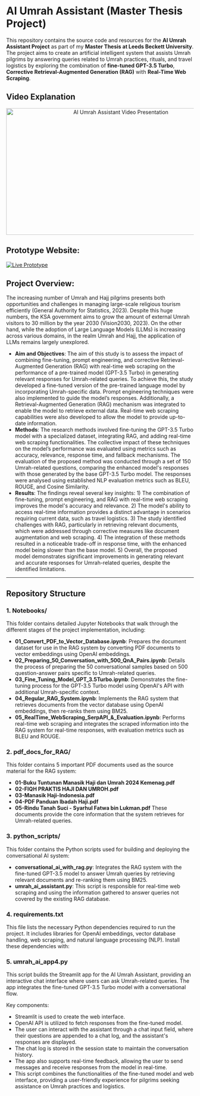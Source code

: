 # AI Umrah Assistant (Master Thesis Project)

This repository contains the source code and resources for the **AI Umrah Assistant Project** as part of my **Master Thesis at Leeds Beckett University**. 
The project aims to create an artificial intelligent system that assists Umrah pilgrims by answering queries related to Umrah practices, rituals, and travel logistics by exploring the combination of **fine-tuned GPT-3.5 Turbo**, **Corrective Retrieval-Augmented Generation (RAG)** with **Real-Time Web Scraping**.

## Video Explanation

<p align="center">
  <a href="https://www.youtube.com/watch?v=qHnCL9GvJug" target="_blank">
    <img src="https://img.youtube.com/vi/qHnCL9GvJug/0.jpg" alt="AI Umrah Assistant Video Presentation" width="600" height="340" />
  </a>
</p>

## Prototype Website:
[![Live Prototype](https://img.shields.io/badge/Prototype-Link-green)](https://umrahaiapp4py-fkjkrj4h6kvangrj7zfiqe.streamlit.app/)

## Project Overview:
The increasing number of Umrah and Hajj pilgrims presents both opportunities and challenges in managing large-scale religious tourism efficiently (General Authority for Statistics, 2023). Despite this huge numbers, the KSA government aims to grow the amount of external Umrah visitors to 30 million by the year 2030 (Vision2030, 2023). On the other hand, while the adoption of Large Language Models (LLMs) is increasing across various domains, in the realm Umrah and Hajj, the application of LLMs remains largely unexplored. 
- **Aim and Objectives**: The aim of this study is to assess the impact of combining fine-tuning, prompt engineering, and corrective Retrieval-Augmented Generation (RAG) with real-time web scraping on the performance of a pre-trained model (GPT-3.5 Turbo) in generating relevant responses for Umrah-related queries. To achieve this, the study developed a fine-tuned version of the pre-trained language model by incorporating Umrah-specific data. Prompt engineering techniques were also implemented to guide the model’s responses. Additionally, a Retrieval-Augmented Generation (RAG) mechanism was integrated to enable the model to retrieve external data. Real-time web scraping capabilities were also developed to allow the model to provide up-to-date information. 
- **Methods**: The research methods involved fine-tuning the GPT-3.5 Turbo model with a specialized dataset, integrating RAG, and adding real-time web scraping functionalities. The collective impact of these techniques on the model’s performance was evaluated using metrics such as accuracy, relevance, response time, and fallback mechanisms. The evaluation of the proposed method was conducted through a set of 150 Umrah-related questions, comparing the enhanced model's responses with those generated by the base GPT-3.5 Turbo model. The responses were analysed using established NLP evaluation metrics such as BLEU, ROUGE, and Cosine Similarity. 
- **Results**: The findings reveal several key insights: 1) The combination of fine-tuning, prompt engineering, and RAG with real-time web scraping improves the model's accuracy and relevance. 2) The model's ability to access real-time information provides a distinct advantage in scenarios requiring current data, such as travel logistics. 3) The study identified challenges with RAG, particularly in retrieving relevant documents, which were addressed through corrective measures like document augmentation and web scraping. 4) The integration of these methods resulted in a noticeable trade-off in response time, with the enhanced model being slower than the base model. 5) Overall, the proposed model demonstrates significant improvements in generating relevant and accurate responses for Umrah-related queries, despite the identified limitations.

---

## Repository Structure

### 1. **Notebooks/**
This folder contains detailed Jupyter Notebooks that walk through the different stages of the project implementation, including:
- **01_Convert_PDF_to_Vector_Database.ipynb**: Prepares the document dataset for use in the RAG system by converting PDF documents to vector embeddings using OpenAI embeddings.
- **02_Preparing_50_Conversation_with_500_QnA_Pairs.ipynb**: Details the process of preparing the 50 conversational samples based on 500 question-answer pairs specific to Umrah-related queries.
- **03_Fine_Tuning_Model_GPT_3.5Turbo.ipynb**: Demonstrates the fine-tuning process for the GPT-3.5 Turbo model using OpenAI's API with additional Umrah-specific context.
- **04_Regular_RAG_System.ipynb**: Implements the RAG system that retrieves documents from the vector database using OpenAI embeddings, then re-ranks them using BM25.
- **05_RealTime_WebScraping_SerpAPI_&_Evaluation.ipynb**: Performs real-time web scraping and integrates the scraped information into the RAG system for real-time responses, with evaluation metrics such as BLEU and ROUGE.

### 2. **pdf_docs_for_RAG/**
This folder contains 5 important PDF documents used as the source material for the RAG system:
- **01-Buku Tuntunan Manasik Haji dan Umrah 2024 Kemenag.pdf**
- **02-FIQH PRAKTIS HAJI DAN UMROH.pdf**
- **03-Manasik Haji-Indonesia.pdf**
- **04-PDF Panduan Ibadah Haji.pdf**
- **05-Rindu Tanah Suci - Syarhul Fatwa bin Lukman.pdf**
These documents provide the core information that the system retrieves for Umrah-related queries.

### 3. **python_scripts/**
This folder contains the Python scripts used for building and deploying the conversational AI system:
- **conversational_ai_with_rag.py**: Integrates the RAG system with the fine-tuned GPT-3.5 model to answer Umrah queries by retrieving relevant documents and re-ranking them using BM25.
- **umrah_ai_assistant.py**: This script is responsible for real-time web scraping and using the information gathered to answer queries not covered by the existing RAG database.

### 4. **requirements.txt**
This file lists the necessary Python dependencies required to run the project. It includes libraries for OpenAI embeddings, vector database handling, web scraping, and natural language processing (NLP). Install these dependencies with:

### 5. **umrah_ai_app4.py**
This script builds the Streamlit app for the AI Umrah Assistant, providing an interactive chat interface where users can ask Umrah-related queries. The app integrates the fine-tuned GPT-3.5 Turbo model with a conversational flow.

Key components:
- Streamlit is used to create the web interface.
- OpenAI API is utilized to fetch responses from the fine-tuned model.
- The user can interact with the assistant through a chat input field, where their questions are appended to a chat log, and the assistant's responses are displayed.
- The chat log is stored in the session state to maintain the conversation history.
- The app also supports real-time feedback, allowing the user to send messages and receive responses from the model in real-time.
- This script combines the functionalities of the fine-tuned model and web interface, providing a user-friendly experience for pilgrims seeking assistance on Umrah practices and logistics.




